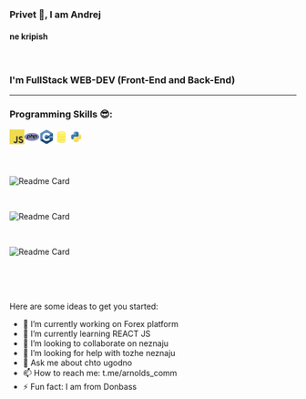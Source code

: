 ### Privet 👋, I am Andrej
#### ne kripish


<br />

### I'm FullStack WEB-DEV (Front-End and Back-End)
---
### Programming Skills 😎:

<img align="left" alt="JS" width="26px" src="https://raw.githubusercontent.com/github/explore/80688e429a7d4ef2fca1e82350fe8e3517d3494d/topics/javascript/javascript.png"/>
<img align="left" alt="PHP" width="26px" src="https://raw.githubusercontent.com/github/explore/ccc16358ac4530c6a69b1b80c7223cd2744dea83/topics/php/php.png"/>
<img align="left" alt="C++" width="26px" src="https://raw.githubusercontent.com/github/explore/180320cffc25f4ed1bbdfd33d4db3a66eeeeb358/topics/cpp/cpp.png"/>
<img align="left" alt="Database" width="26px" src="https://raw.githubusercontent.com/github/explore/13295c57999765ac9ffa3281942a72ab08b79de2/topics/database/database.png"/>
<img align="left" alt="Python" width="26px" src="https://raw.githubusercontent.com/github/explore/80688e429a7d4ef2fca1e82350fe8e3517d3494d/topics/python/python.png"/>


<br />
<br />
<br />

<br />

![Readme Card](https://github-readme-stats.vercel.app/api/pin/?username=andrejparkur2007&repo=Relisium-csgo-internal-cheat)

<br />

![Readme Card](https://github-readme-stats.vercel.app/api/pin/?username=andrejparkur2007&repo=Dead-Inside-UWU-cpp)

<br />

![Readme Card](https://github-readme-stats.vercel.app/api/pin/?username=andrejparkur2007&repo=PHP-MySQL-Chat)

<br />
<br />
<br />

Here are some ideas to get you started:

- 🔭 I’m currently working on Forex platform
- 🌱 I’m currently learning REACT JS
- 👯 I’m looking to collaborate on neznaju
- 🤔 I’m looking for help with tozhe neznaju
- 💬 Ask me about chto ugodno
- 📫 How to reach me: t.me/arnolds_comm
- ⚡ Fun fact: I am from Donbass
